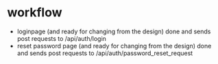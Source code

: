 # workflow 
- loginpage (and ready for changing from the design) done and sends post requests to /api/auth/login
- reset password page (and ready for changing from the design) done and sends post requests
to /api/auth/password_reset_request